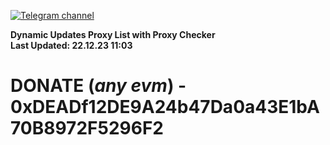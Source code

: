 [![Telegram channel](https://img.shields.io/endpoint?url=https://runkit.io/damiankrawczyk/telegram-badge/branches/master?url=https://t.me/n4z4v0d)](https://t.me/n4z4v0d) 

**Dynamic Updates Proxy List with Proxy Checker**  
**Last Updated: 22.12.23 11:03**

# DONATE (_any evm_) - 0xDEADf12DE9A24b47Da0a43E1bA70B8972F5296F2
